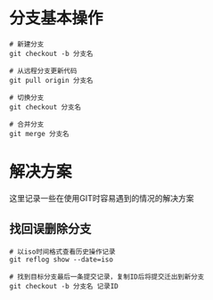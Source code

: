 # 分支基本操作

```shell
# 新建分支
git checkout -b 分支名

# 从远程分支更新代码
git pull origin 分支名

# 切换分支
git checkout 分支名

# 合并分支
git merge 分支名
```



# 解决方案

这里记录一些在使用GIT时容易遇到的情况的解决方案

## 找回误删除分支

```shell
# 以iso时间格式查看历史操作记录
git reflog show --date=iso

# 找到目标分支最后一条提交记录，复制ID后将提交迁出到新分支
git checkout -b 分支名 记录ID
```

